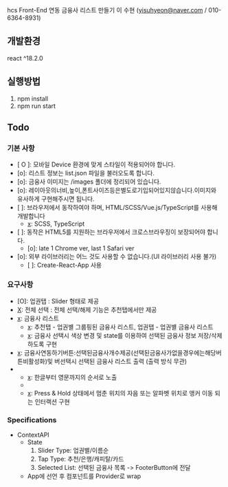 

hcs Front-End 
연동 금융사 리스트 만들기
이 수현
(yisuhyeon@naver.com / 010-6364-8931)

## 개발환경 
react ^18.2.0
## 실행방법
1. npm install
2. npm run start

## Todo 
### 기본 사항
- [ O ]: 모바일 Device 환경에 맞게 스타일이 적용되어야 합니다. 
- [o]: 리스트 정보는 list.json 파일을 불러오도록 합니다. 
- [o]: 금융사 이미지는 /images 폴더에 정리되어 있습니다. 
- [o]: 레이아웃의너비,높이,폰트사이즈등은별도로기입되어있지않습니다.이미지와 유사하게 구현해주시면 됩니다.
- [ ]: 브라우저에서 동작하여야 하며, HTML/SCSS/Vue.js/TypeScript를 사용해 개발합니다
    - [x]: SCSS, TypeScript
- [ ]: 동작은 HTML5를 지원하는 브라우저에서 크로스브라우징이 보장되어야 합니다.
    - [o]: late 1 Chrome ver, last 1 Safari ver
- [o]: 외부 라이브러리는 어느 것도 사용할 수 없습니다.(UI 라이브러리 사용 불가)
    - [ ]: Create-React-App 사용

### 요구사항
- [O]:  업권탭 : Slider 형태로 제공
- [X]:  전체 선택 : 전체 선택/해제 기능은 추천탭에서만 제공
- [x]:  금융사 리스트
    - [x]:  추천탭 - 업권별 그룹핑된 금융사 리스트, 업권탭 - 업권별 금융사 리스트
    - [x]:  금융사 선택시 색상 변경 및 state를 이용하여 선택된 금융사 정보 저장/삭제하도록 구현
- [x]:  금융사연동하기버튼:선택된금융사개수제공(선택된금융사가없을경우에는해당버튼비활성화)및 버선택시 선택된 금융사 리스트 출력 (출력 방식 무관)
- [x]:  인덱스
    - [x]:  한글부터 영문까지의 순서로 노출
    - [x]:  실제기관명에없는자음및알파벳은노출하지않음
    - [x]:  Press & Hold 상태에서 멈춘 위치의 자음 또는 알파벳 위치로 앵커 이동 되는 인터랙션 구현


### Specifications
- ContextAPI
    - State
        1. Slider Type: 업권별/이름순 
        2. Tap Type: 추천/은행/캐피탈/카드
        3. Selected List: 선택된 금융사 목록 -> FooterButton에 전달
    - App에 선언 후 컴포넌트를 Provider로 wrap 


